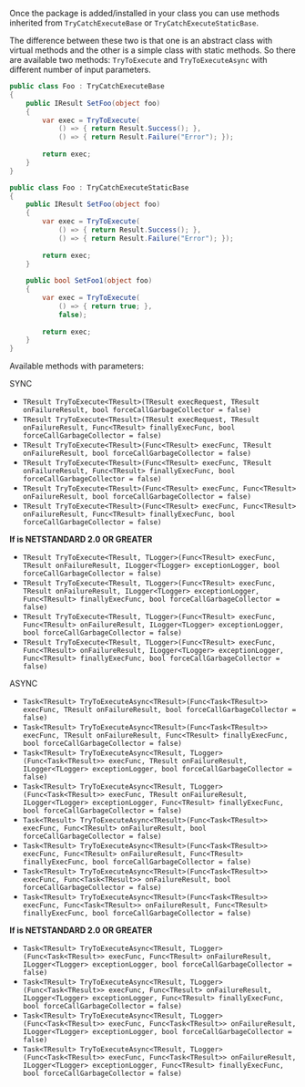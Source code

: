 Once the package is added/installed in your class you can use methods inherited from `TryCatchExecuteBase` or `TryCatchExecuteStaticBase`.

The difference between these two is that one is an abstract class with virtual methods and the other is a simple class with static methods.
So there are available two methods: `TryToExecute` and `TryToExecuteAsync` with different number of input parameters.

```csharp
public class Foo : TryCatchExecuteBase
{
    public IResult SetFoo(object foo)
    {
        var exec = TryToExecute(
            () => { return Result.Success(); }, 
            () => { return Result.Failure("Error"); });
            
        return exec;
    }
}
```


```csharp
public class Foo : TryCatchExecuteStaticBase
{
    public IResult SetFoo(object foo)
    {
        var exec = TryToExecute(
            () => { return Result.Success(); }, 
            () => { return Result.Failure("Error"); });
            
        return exec;
    }
    
    public bool SetFoo1(object foo)
    {
        var exec = TryToExecute(
            () => { return true; }, 
            false);
            
        return exec;
    }
}
```

Available methods with parameters:

SYNC
- `TResult TryToExecute<TResult>(TResult execRequest, TResult onFailureResult, bool forceCallGarbageCollector = false)`
- `TResult TryToExecute<TResult>(TResult execRequest, TResult onFailureResult, Func<TResult> finallyExecFunc, bool forceCallGarbageCollector = false)`
- `TResult TryToExecute<TResult>(Func<TResult> execFunc, TResult onFailureResult, bool forceCallGarbageCollector = false)`
- `TResult TryToExecute<TResult>(Func<TResult> execFunc, TResult onFailureResult, Func<TResult> finallyExecFunc, bool forceCallGarbageCollector = false)`
- `TResult TryToExecute<TResult>(Func<TResult> execFunc, Func<TResult> onFailureResult, bool forceCallGarbageCollector = false)`
- `TResult TryToExecute<TResult>(Func<TResult> execFunc, Func<TResult> onFailureResult, Func<TResult> finallyExecFunc, bool forceCallGarbageCollector = false)`

**If is NETSTANDARD 2.0 OR GREATER**
- `TResult TryToExecute<TResult, TLogger>(Func<TResult> execFunc, TResult onFailureResult, ILogger<TLogger> exceptionLogger, bool forceCallGarbageCollector = false)`
- `TResult TryToExecute<TResult, TLogger>(Func<TResult> execFunc, TResult onFailureResult, ILogger<TLogger> exceptionLogger, Func<TResult> finallyExecFunc, bool forceCallGarbageCollector = false)`
- `TResult TryToExecute<TResult, TLogger>(Func<TResult> execFunc, Func<TResult> onFailureResult, ILogger<TLogger> exceptionLogger, bool forceCallGarbageCollector = false)`
- `TResult TryToExecute<TResult, TLogger>(Func<TResult> execFunc, Func<TResult> onFailureResult, ILogger<TLogger> exceptionLogger, Func<TResult> finallyExecFunc, bool forceCallGarbageCollector = false)`


ASYNC
- `Task<TResult> TryToExecuteAsync<TResult>(Func<Task<TResult>> execFunc, TResult onFailureResult, bool forceCallGarbageCollector = false)`
- `Task<TResult> TryToExecuteAsync<TResult>(Func<Task<TResult>> execFunc, TResult onFailureResult, Func<TResult> finallyExecFunc, bool forceCallGarbageCollector = false)`
- `Task<TResult> TryToExecuteAsync<TResult, TLogger>(Func<Task<TResult>> execFunc, TResult onFailureResult, ILogger<TLogger> exceptionLogger, bool forceCallGarbageCollector = false)`
- `Task<TResult> TryToExecuteAsync<TResult, TLogger>(Func<Task<TResult>> execFunc, TResult onFailureResult, ILogger<TLogger> exceptionLogger, Func<TResult> finallyExecFunc, bool forceCallGarbageCollector = false)`
- `Task<TResult> TryToExecuteAsync<TResult>(Func<Task<TResult>> execFunc, Func<TResult> onFailureResult, bool forceCallGarbageCollector = false)`
- `Task<TResult> TryToExecuteAsync<TResult>(Func<Task<TResult>> execFunc, Func<TResult> onFailureResult, Func<TResult> finallyExecFunc, bool forceCallGarbageCollector = false)`
 - `Task<TResult> TryToExecuteAsync<TResult>(Func<Task<TResult>> execFunc, Func<Task<TResult>> onFailureResult, bool forceCallGarbageCollector = false)`
 - `Task<TResult> TryToExecuteAsync<TResult>(Func<Task<TResult>> execFunc, Func<Task<TResult>> onFailureResult, Func<TResult> finallyExecFunc, bool forceCallGarbageCollector = false)`

**If is NETSTANDARD 2.0 OR GREATER**
- `Task<TResult> TryToExecuteAsync<TResult, TLogger>(Func<Task<TResult>> execFunc, Func<TResult> onFailureResult, ILogger<TLogger> exceptionLogger, bool forceCallGarbageCollector = false)`
 - `Task<TResult> TryToExecuteAsync<TResult, TLogger>(Func<Task<TResult>> execFunc, Func<TResult> onFailureResult, ILogger<TLogger> exceptionLogger, Func<TResult> finallyExecFunc, bool forceCallGarbageCollector = false)`
 - `Task<TResult> TryToExecuteAsync<TResult, TLogger>(Func<Task<TResult>> execFunc, Func<Task<TResult>> onFailureResult, ILogger<TLogger> exceptionLogger, bool forceCallGarbageCollector = false)`
 - `Task<TResult> TryToExecuteAsync<TResult, TLogger>(Func<Task<TResult>> execFunc, Func<Task<TResult>> onFailureResult, ILogger<TLogger> exceptionLogger, Func<TResult> finallyExecFunc, bool forceCallGarbageCollector = false)`